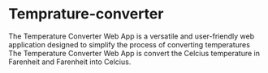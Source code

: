 # Temprature-converter
The Temperature Converter Web App is a versatile and user-friendly web application designed to simplify the process of converting temperatures 
The Temperature Converter Web App is convert the Celcius temperature  in Farenheit and Farenheit into Celcius.
